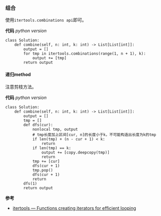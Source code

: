 ### 组合
使用`itertools.combinations api`即可。

**代码**
*python version*
```
class Solution:
    def combine(self, n: int, k: int) -> List[List[int]]:
        output = []
        for tmp in itertools.combinations(range(1, n + 1), k):
            output += [tmp]
        return output
```
#### 递归method
注意剪枝方法。

**代码**
*python version*
```
class Solution:
    def combine(self, n: int, k: int) -> List[List[int]]:
        output = []
        tmp = []
        def dfs(cur):
            nonlocal tmp, output
            # tmp长度加上区间[cur, n]的长度小于k，不可能构造出长度为k的tmp
            if len(tmp) + (n - cur + 1) < k:
                return
            if len(tmp) == k:
                output += [copy.deepcopy(tmp)]
                return
            tmp += [cur]
            dfs(cur + 1)
            tmp.pop()
            dfs(cur + 1)
            return
        dfs(1)
        return output
```

**参考**
- [itertools — Functions creating iterators for efficient looping](https://docs.python.org/3/library/itertools.html)